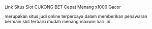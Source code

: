 Link Situs Slot CUKONG BET Cepat Menang x1000 Gacor

merupakan situs judi online terpercaya dalam memberikan penawaran bermain slot terbaru mudah menang maxwin hari ini .
